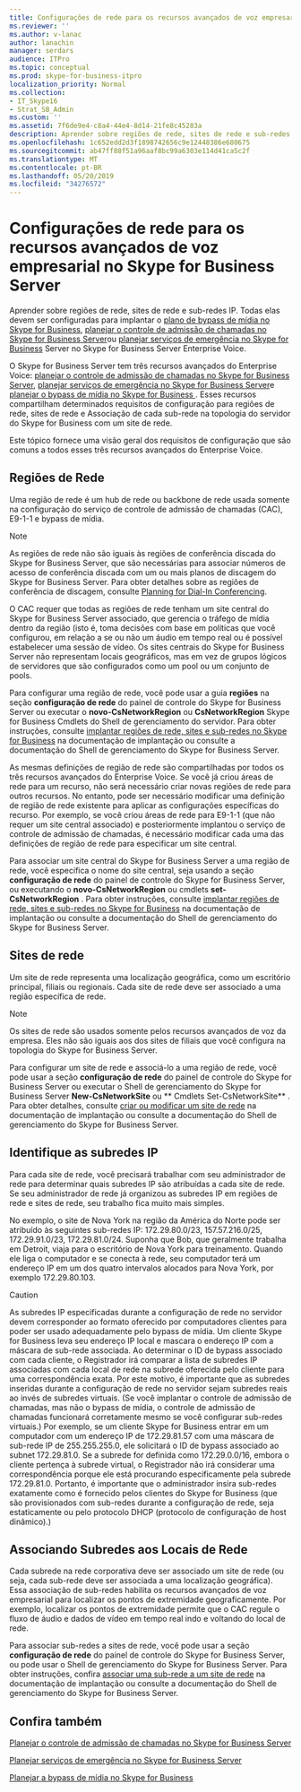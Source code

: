 ```yaml
---
title: Configurações de rede para os recursos avançados de voz empresarial no Skype for Business Server
ms.reviewer: ''
ms.author: v-lanac
author: lanachin
manager: serdars
audience: ITPro
ms.topic: conceptual
ms.prod: skype-for-business-itpro
localization_priority: Normal
ms.collection:
- IT_Skype16
- Strat_SB_Admin
ms.custom: ''
ms.assetid: 7f6de9e4-c8a4-44e4-8d14-21fe8c45283a
description: Aprender sobre regiões de rede, sites de rede e sub-redes IP. Todas elas devem ser configuradas para implantar o plano de bypass de mídia no Skype for Business, planejar o controle de admissão de chamadas no Skype for Business Server) ou planejar serviços de emergência no Skype for Business Server no Skype for Business Server Enterprise Voice.
ms.openlocfilehash: 1c652edd2d3f1898742656c9e12448386e680675
ms.sourcegitcommit: ab47ff88f51a96aaf8bc99a6303e114d41ca5c2f
ms.translationtype: MT
ms.contentlocale: pt-BR
ms.lasthandoff: 05/20/2019
ms.locfileid: "34276572"
---
```

# <a name="network-settings-for-the-advanced-enterprise-voice-features-in-skype-for-business-server"></a>Configurações de rede para os recursos avançados de voz empresarial no Skype for Business Server

Aprender sobre regiões de rede, sites de rede e sub-redes IP. Todas elas devem ser configuradas para implantar o [plano de bypass de mídia no Skype for Business](media-bypass.md), [planejar o controle de admissão de chamadas no Skype for Business Server](call-admission-control.md)ou [planejar serviços de emergência no Skype for Business](emergency-services.md) Server no Skype for Business Server Enterprise Voice.

O Skype for Business Server tem três recursos avançados do Enterprise Voice: [planejar o controle de admissão de chamadas no Skype for Business Server](call-admission-control.md), [planejar serviços de emergência no Skype for Business Server](emergency-services.md)e [planejar o bypass de mídia no Skype for Business ](media-bypass.md). Esses recursos compartilham determinados requisitos de configuração para regiões de rede, sites de rede e Associação de cada sub-rede na topologia do servidor do Skype for Business com um site de rede.

Este tópico fornece uma visão geral dos requisitos de configuração que são comuns a todos esses três recursos avançados do Enterprise Voice.

## <a name="network-regions"></a>Regiões de Rede

Uma região de rede é um hub de rede ou backbone de rede usada somente na configuração do serviço de controle de admissão de chamadas (CAC),  E9-1-1 e bypass de mídia.

> [!NOTE]
> As regiões de rede não são iguais às regiões de conferência discada do Skype for Business Server, que são necessárias para associar números de acesso de conferência discada com um ou mais planos de discagem do Skype for Business Server. Para obter detalhes sobre as regiões de conferência de discagem, consulte [Planning for Dial-In Conferencing](https://technet.microsoft.com/library/9aff949e-3dac-481a-be46-a180c72e8066.aspx).

O CAC requer que todas as regiões de rede tenham um site central do Skype for Business Server associado, que gerencia o tráfego de mídia dentro da região (isto é, toma decisões com base em políticas que você configurou, em relação a se ou não um áudio em tempo real ou é possível estabelecer uma sessão de vídeo. Os sites centrais do Skype for Business Server não representam locais geográficos, mas em vez de grupos lógicos de servidores que são configurados como um pool ou um conjunto de pools.

Para configurar uma região de rede, você pode usar a guia **regiões** na seção **configuração de rede** do painel de controle do Skype for Business Server ou executar o **novo-CsNetworkRegion** ou **CsNetworkRegion** Skype for Business Cmdlets do Shell de gerenciamento do servidor. Para obter instruções, consulte [implantar regiões de rede, sites e sub-redes no Skype for Business](../../deploy/deploy-enterprise-voice/deploy-network.md) na documentação de implantação ou consulte a documentação do Shell de gerenciamento do Skype for Business Server.

As mesmas definições de região de rede são compartilhadas por todos os três recursos avançados do Enterprise Voice. Se você já criou áreas de rede para um recurso, não será necessário criar novas regiões de rede para outros recursos. No entanto, pode ser necessário modificar uma definição de região de rede existente para aplicar as configurações específicas do recurso. Por exemplo, se você criou áreas de rede para E9-1-1 (que não requer um site central associado) e posteriormente implantou o serviço de controle de admissão de chamadas, é necessário modificar cada uma das definições de região de rede para especificar um site central.

Para associar um site central do Skype for Business Server a uma região de rede, você especifica o nome do site central, seja usando a seção **configuração de rede** do painel de controle do Skype for Business Server, ou executando o **novo-CsNetworkRegion** ou cmdlets **set-CsNetworkRegion** . Para obter instruções, consulte [implantar regiões de rede, sites e sub-redes no Skype for Business](../../deploy/deploy-enterprise-voice/deploy-network.md) na documentação de implantação ou consulte a documentação do Shell de gerenciamento do Skype for Business Server.

## <a name="network-sites"></a>Sites de rede

Um site de rede representa uma localização geográfica, como um escritório principal, filiais ou regionais. Cada site de rede deve ser associado a uma região específica de rede.

> [!NOTE]
> Os sites de rede são usados somente pelos recursos avançados de voz da empresa. Eles não são iguais aos dos sites de filiais que você configura na topologia do Skype for Business Server.

Para configurar um site de rede e associá-lo a uma região de rede, você pode usar a seção **configuração de rede** do painel de controle do Skype for Business Server ou executar o Shell de gerenciamento do Skype for Business Server **New-CsNetworkSite** ou ** Cmdlets Set-CsNetworkSite** . Para obter detalhes, consulte [criar ou modificar um site de rede](https://technet.microsoft.com/library/14e24856-9996-4da4-9f31-300940bdf5aa.aspx) na documentação de implantação ou consulte a documentação do Shell de gerenciamento do Skype for Business Server.

## <a name="identify-ip-subnets"></a>Identifique as subredes IP

Para cada site de rede, você precisará trabalhar com seu administrador de rede para determinar quais subredes IP são atribuídas a cada site de rede. Se seu administrador de rede já organizou as subredes IP em regiões de rede e sites de rede, seu trabalho fica muito mais simples.

No exemplo, o site de Nova York na região da América do Norte pode ser atribuído às seguintes sub-redes IP: 172.29.80.0/23, 157.57.216.0/25, 172.29.91.0/23, 172.29.81.0/24. Suponha que Bob, que geralmente trabalha em Detroit, viaja para o escritório de Nova York para treinamento. Quando ele liga o computador e se conecta à rede, seu computador terá um endereço IP em um dos quatro intervalos alocados para Nova York, por exemplo 172.29.80.103.

> [!CAUTION]
> As subredes IP especificadas durante a configuração de rede no servidor devem corresponder ao formato oferecido por computadores clientes para poder ser usado adequadamente pelo bypass de mídia. Um cliente Skype for Business leva seu endereço IP local e mascara o endereço IP com a máscara de sub-rede associada. Ao determinar o ID de bypass associado com cada cliente, o Registrador irá comparar a lista de subredes IP associadas com cada local de rede na subrede oferecida pelo cliente para uma correspondência exata. Por este motivo, é importante que as subredes inseridas durante a configuração de rede no servidor sejam subredes reais ao invés de subredes virtuais. (Se você implantar o controle de admissão de chamadas, mas não o bypass de mídia, o controle de admissão de chamadas funcionará corretamente mesmo se você configurar sub-redes virtuais.) Por exemplo, se um cliente Skype for Business entrar em um computador com um endereço IP de 172.29.81.57 com uma máscara de sub-rede IP de 255.255.255.0, ele solicitará o ID de bypass associado ao subnet 172.29.81.0. Se a subrede for definida como 172.29.0.0/16, embora o cliente pertença à subrede virtual, o Registrador não irá considerar uma correspondência porque ele está procurando especificamente pela subrede 172.29.81.0. Portanto, é importante que o administrador insira sub-redes exatamente como é fornecido pelos clientes do Skype for Business (que são provisionados com sub-redes durante a configuração de rede, seja estaticamente ou pelo protocolo DHCP (protocolo de configuração de host dinâmico).)

## <a name="associating-subnets-with-network-sites"></a>Associando Subredes aos Locais de Rede

Cada subrede na rede corporativa deve ser associado um site de rede (ou seja, cada sub-rede deve ser associada a uma localização geográfica). Essa associação de sub-redes habilita os recursos avançados de voz empresarial para localizar os pontos de extremidade geograficamente. Por exemplo, localizar os pontos de extremidade permite que o CAC regule o fluxo de áudio e dados de vídeo em tempo real indo e voltando do local de rede.

Para associar sub-redes a sites de rede, você pode usar a seção **configuração de rede** do painel de controle do Skype for Business Server, ou pode usar o Shell de gerenciamento do Skype for Business Server. Para obter instruções, confira [associar uma sub-rede a um site de rede](https://technet.microsoft.com/library/aa69e3ac-542a-4ba1-9582-2e6bee29f633.aspx) na documentação de implantação ou consulte a documentação do Shell de gerenciamento do Skype for Business Server.

## <a name="see-also"></a>Confira também

[Planejar o controle de admissão de chamadas no Skype for Business Server](call-admission-control.md)

[Planejar serviços de emergência no Skype for Business Server](emergency-services.md)

[Planejar a bypass de mídia no Skype for Business](media-bypass.md)

